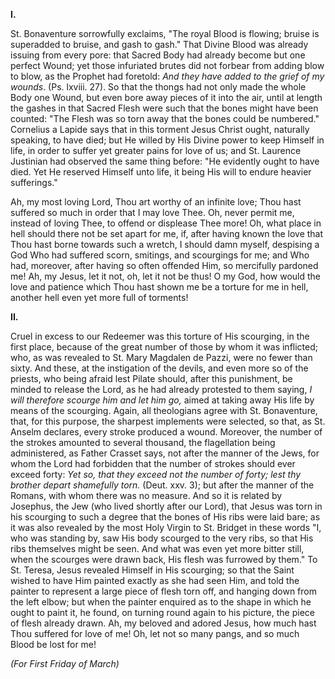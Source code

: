 
**I\.**

St. Bonaventure sorrowfully exclaims, \"The royal Blood is flowing; bruise is superadded to bruise, and gash to gash.\" That Divine Blood was already issuing from every pore: that Sacred Body had already become but one perfect Wound; yet those infuriated brutes did not forbear from adding blow to blow, as the Prophet had foretold: *And they have added to the grief of my wounds*. (Ps. lxviii. 27). So that the thongs had not only made the whole Body one Wound, but even bore away pieces of it into the air, until at length the gashes in that Sacred Flesh were such that the bones might have been counted: \"The Flesh was so torn away that the bones could be numbered.\" Cornelius a Lapide says that in this torment Jesus Christ ought, naturally speaking, to have died; but He willed by His Divine power to keep Himself in life, in order to suffer yet greater pains for love of us; and St. Laurence Justinian had observed the same thing before: \"He evidently ought to have died. Yet He reserved Himself unto life, it being His will to endure heavier sufferings.\"

Ah, my most loving Lord, Thou art worthy of an infinite love; Thou hast suffered so much in order that I may love Thee. Oh, never permit me, instead of loving Thee, to offend or displease Thee more! Oh, what place in hell should there not be set apart for me, if, after having known the love that Thou hast borne towards such a wretch, I should damn myself, despising a God Who had suffered scorn, smitings, and scourgings for me; and Who had, moreover, after having so often offended Him, so mercifully pardoned me! Ah, my Jesus, let it not, oh, let it not be thus! O my God, how would the love and patience which Thou hast shown me be a torture for me in hell, another hell even yet more full of torments!

**II\.**

Cruel in excess to our Redeemer was this torture of His scourging, in the first place, because of the great number of those by whom it was inflicted; who, as was revealed to St. Mary Magdalen de Pazzi, were no fewer than sixty. And these, at the instigation of the devils, and even more so of the priests, who being afraid lest Pilate should, after this punishment, be minded to release the Lord, as he had already protested to them saying, *I will therefore scourge him and let him go,* aimed at taking away His life by means of the scourging. Again, all theologians agree with St. Bonaventure, that, for this purpose, the sharpest implements were selected, so that, as St. Anselm declares, every stroke produced a wound. Moreover, the number of the strokes amounted to several thousand, the flagellation being administered, as Father Crasset says, not after the manner of the Jews, for whom the Lord had forbidden that the number of strokes should ever exceed forty: *Yet so, that they exceed not the number of forty; lest thy brother depart shamefully torn.* (Deut. xxv. 3); but after the manner of the Romans, with whom there was no measure. And so it is related by Josephus, the Jew (who lived shortly after our Lord), that Jesus was torn in his scourging to such a degree that the bones of His ribs were laid bare; as it was also revealed by the most Holy Virgin to St. Bridget in these words \"I, who was standing by, saw His body scourged to the very ribs, so that His ribs themselves might be seen. And what was even yet more bitter still, when the scourges were drawn back, His flesh was furrowed by them.\" To St. Teresa, Jesus revealed Himself in His scourging; so that the Saint wished to have Him painted exactly as she had seen Him, and told the painter to represent a large piece of flesh torn off, and hanging down from the left elbow; but when the painter enquired as to the shape in which he ought to paint it, he found, on turning round again to his picture, the piece of flesh already drawn. Ah, my beloved and adored Jesus, how much hast Thou suffered for love of me! Oh, let not so many pangs, and so much Blood be lost for me!

*(For First Friday of March)*

